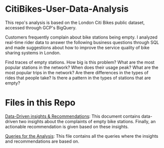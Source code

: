 # CitiBikes-User-Data-Analysis

This repo's analysis is based on the London Citi Bikes public dataset, accessed through GCP's BigQuery. 

Customers frequently complain about bike stations being empty. I analyzed real-time rider data to answer the following business questions through SQL and made suggestions about how to improve the service quality of bike sharing systems in London.

Find traces of empty stations.
How big is this problem?
What are the most popular stations in the network?
When does their usage peak?
What are the most popular trips in the network?
Are there differences in the types of rides that people take?
Is there a pattern in the types of stations that are empty?

# Files in this Repo

<a href="https://github.com/yvetteyyuan/CitiBikes-User-Data-Analysis/blob/master/London%20Bike%20Share%20User%20Analysis.pdf">Data-Driven insights &amp; Recommendations</a>: This document contains data-driven two insights about the complaints of empty bike stations. Finally, an actionable recommendation is given based on these insights.

<a href="">Queries for the Analysis</a>: This file contains all the queries where the insights and recommendations are based on.
